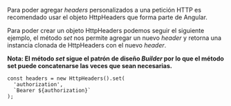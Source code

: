 Para poder agregar *headers* personalizados a una petición HTTP es recomendado usar el objeto HttpHeaders que forma parte de Angular.

Para poder crear un objeto HttpHeaders podemos seguir el siguiente ejemplo, el método *set* nos permite agregar un nuevo *header* y retorna una instancia clonada de HttpHeaders con el nuevo *header*.

**Nota: El método *set* sigue el patrón de diseño *Builder* por lo que el método set puede concatenarse las veces que sean necesarias.**

```
const headers = new HttpHeaders().set(
  'authorization',
  `Bearer ${authorization}`
);
```